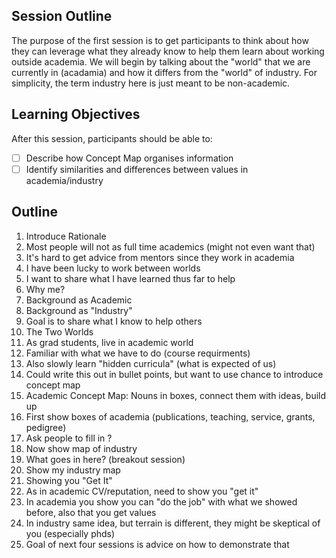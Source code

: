 ## Session Outline

The purpose of the first session is to get participants to think about how they can leverage what they already know to help them learn about working outside academia. 
We will begin by talking about the "world" that we are currently in (acadamia) and how it differs from the "world" of industry.
For simplicity, the term industry here is just meant to be non-academic.

## Learning Objectives

After this session, participants should be able to:

* [ ] Describe how Concept Map organises information 
* [ ] Identify similarities and differences between values in academia/industry 

## Outline 

1. Introduce Rationale
1. Most people will not as full time academics (might not even want that)
2. It's hard to get advice from mentors since they work in academia 
3. I have been lucky to work between worlds
4. I want to share what I have learned thus far to help
2. Why me?  
1. Background as Academic
2. Background as "Industry"
3. Goal is to share what I know to help others
3. The Two Worlds
1. As grad students, live in academic world
2. Familiar with what we have to do (course requirments)
3. Also slowly learn "hidden curricula" (what is expected of us) 
4. Could write this out in bullet points, but want to use chance to introduce concept map
5. Academic Concept Map: Nouns in boxes, connect them with ideas, build up
6. First show boxes of academia (publications, teaching, service, grants, pedigree) 
7. Ask people to fill in ? 
8. Now show map of industry
9. What goes in here? (breakout session)
10. Show my industry map 
4. Showing you "Get It"
1. As in academic CV/reputation, need to show you "get it"
2. In academia you show you can "do the job" with what we showed before, also that you get values
3. In industry same idea, but terrain is different, they might be skeptical of you (especially phds) 
4. Goal of next four sessions is advice on how to demonstrate that 
